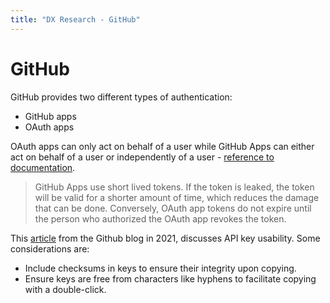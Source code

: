 ```yaml
---
title: "DX Research - GitHub"
---
```


# GitHub

GitHub provides two different types of authentication:
- GitHub apps
- OAuth apps

OAuth apps can only act on behalf of a user while GitHub Apps can either act on behalf of a user or independently of a user - [reference to documentation](https://docs.github.com/en/apps/creating-github-apps/about-creating-github-apps/deciding-when-to-build-a-github-app).

> GitHub Apps use short lived tokens. If the token is leaked, the token will be valid for a shorter amount of time, which reduces the damage that can be done. Conversely, OAuth app tokens do not expire until the person who authorized the OAuth app revokes the token.

This [article](https://github.blog/2021-04-05-behind-githubs-new-authentication-token-formats/) from the Github blog in 2021, discusses API key usability. Some considerations are:
- Include checksums in keys to ensure their integrity upon copying.
- Ensure keys are free from characters like hyphens to facilitate copying with a double-click.
